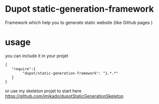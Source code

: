 # Dupot static-generation-framework

Framework which help you to generate static website (like Github pages )

# usage

you can include it in your projet

```
{
   "require":{
        "dupot/static-generation-framework": "1.*.*"
   }
}
```

or use my skeleton projet to start here https://github.com/imikado/dupotStaticGenerationSkeleton
